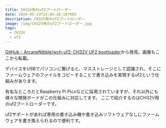 ```yaml
---
title: CH32V用のuf2ブートローダー
date: 2024-05-23T23:44:28.107903
description: CH32V用のuf2ブートローダー
image: /img/CH32V用のuf2ブートローダー.jpg
tags:
  - CH32V
  - uf2
---
```

[GitHub - ArcaneNibble/wch-uf2: CH32V UF2 bootloader](https://github.com/ArcaneNibble/wch-uf2)から発見。画像もここから転載。

デバイスをUSBでパソコンに繋げると、マスストレージとして認識され、そこにファームウェアのファイルをコピーすることで書き込みを実現するuf2という仕組みがあります。

有名なところだとRaspberry Pi Picoなどに採用されていますが、それ以外にも様々な開発ボードがこの仕組みに対応してます。
ここで紹介するのはCH32V用のuf2ブートローダーです。

uf2サポートがあれば専用の書き込み機や書き込みソフトウェアなしにファームウェアを書き換えられるので便利です。




